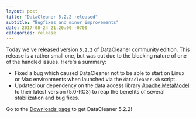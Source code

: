 ```yaml
---
layout: post
title: "DataCleaner 5.2.2 released"
subtitle: "Bugfixes and minor improvements"
date: 2017-08-24 21:20:00 -0700
categories: release
---
```


Today we've released version `5.2.2` of DataCleaner community edition. This release is a rather small one, but was cut due to the blocking nature of one of the handled issues. Here's a summary:

 * Fixed a bug which caused DataCleaner not to be able to start on Linux or Mac environments when launched via the `datacleaner.sh` script.
 * Updated our dependency on the data access library [Apache MetaModel](http://metamodel.apache.org) to their latest version (5.0-RC3) to reap the benefits of several stabilization and bug fixes.

Go to the [Downloads page](/downloads) to get DataCleaner 5.2.2!
